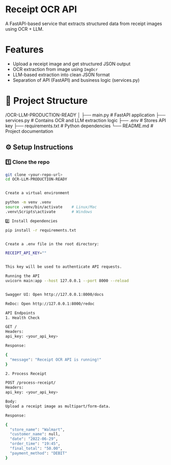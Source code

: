 # Receipt OCR API
A FastAPI-based service that extracts structured data from receipt images using OCR + LLM.

#  Features
- Upload a receipt image and get structured JSON output
- OCR extraction from image using `ImgOcr`
- LLM-based extraction into clean JSON format
- Separation of API (FastAPI) and business logic (services.py)

# 📂 Project Structure
/OCR-LLM-PRODUCTION-READY
│
├── main.py # FastAPI application
├── services.py # Contains OCR and LLM extraction logic
├── .env # Stores API key
├── requirements.txt # Python dependencies
└── README.md # Project documentation


## ⚙️ Setup Instructions

### 1️⃣ Clone the repo
```bash
git clone <your-repo-url>
cd OCR-LLM-PRODUCTION-READY


Create a virtual environment

python -m venv .venv
source .venv/bin/activate    # Linux/Mac
.venv\Scripts\activate       # Windows

2️⃣ Install dependencies

pip install -r requirements.txt


Create a .env file in the root directory:

RECEIPT_API_KEY=""


This key will be used to authenticate API requests.

Running the API
uvicorn main:app --host 127.0.0.1 --port 8000 --reload


Swagger UI: Open http://127.0.0.1:8000/docs

ReDoc: Open http://127.0.0.1:8000/redoc

API Endpoints
1. Health Check

GET /
Headers:
api_key: <your_api_key>

Response:

{
  "message": "Receipt OCR API is running!"
}

2. Process Receipt

POST /process-receipt/
Headers:
api_key: <your_api_key>

Body:
Upload a receipt image as multipart/form-data.

Response:

{
  "store_name": "Walmart",
  "customer_name": null,
  "date": "2022-06-29",
  "order_time": "19:45",
  "final_total": "50.00",
  "payment_method": "DEBIT"
}